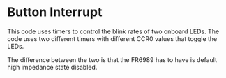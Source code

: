 # Button Interrupt
This code uses timers to control the blink rates of two onboard LEDs. The code uses two different timers with different CCR0 values that toggle the LEDs.

The difference between the two is that the FR6989 has to have is default high impedance state disabled.